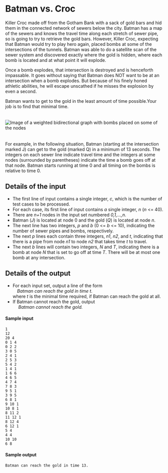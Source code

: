 # **Batman vs. Croc**

Killer Croc made off from the Gotham Bank with a sack of gold bars and hid them in the connected
network of sewers below the city. Batman has a map of the sewers and knows the travel time along each
stretch of sewer pipe, so is going to try to retrieve the gold bars. However, Killer Croc, expecting that
Batman would try to play hero again, placed bombs at some of the intersections of the tunnels. Batman
was able to do a satellite scan of the sewer system and discovered exactly where the gold is hidden, where
each bomb is located and at what point it will explode.

Once a bomb explodes, that intersection is
destroyed and is henceforth impassable. It goes without saying that Batman does NOT want to be at an
intersection when a bomb explodes. But because of his finely honed athletic abilities, he will escape
unscathed if he misses the explosion by even a second.

Batman wants to get to the gold in the least
amount of time possible.Your job is to find that minimal time.
<br>
<br>
<br>
![Image of a weighted bidirectional graph with bombs placed on some of the nodes]([../images/Screenshot%202023-04-28%20155157.png](https://github.com/ThomasP850/PythonCompetitiveProgramming/blob/d1c83958bf1aae4bc53e52c52c5e14271e3df11f/images/Screenshot%202023-04-28%20155157.png))
<br>
<br>
<br>
For example, in the following situation, Batman (starting at the intersection marked J) can get to the gold
(marked Q) in a minimum of 13 seconds. The integers on each sewer line indicate travel time and the
integers at some nodes (surrounded by parentheses) indicate the time a bomb goes off at that node.
Batman starts running at time 0 and all timing on the bombs is relative to time 0.


## **Details of the input**
 - The first line of input contains a single integer, *c*, which is the number of test cases to be processed.
 - For each case, its first line of input contains *a* single integer, *n* (*n* <= 40).
 - There are *n+1* nodes in the input set
numbered *0,1,…,n*.
 - Batman (*J*) is located at node 0 and the gold (*Q*) is located at node *n*.
 - The next line has two integers, *p* and *b* (0 <= *b* <= 10), indicating the number of sewer pipes and bombs, respectively.
 - The next *p* lines each contain three integers, *n1*, *n2*, and *t*, indicating that there is a pipe from node *n1* to node *n2* that takes time *t* to travel.
 - The next *b* lines will contain two integers, *N* and *T*, indicating there is a bomb at node *N* that is set to go off at time *T*. There will be at most one bomb at any intersection.

## **Details of the output**
 - For each input set, output a line of the form  
 &emsp;*Batman can reach the gold in time t.*  
 where *t* is the minimal time required, if Batman can reach the gold at all.
 - If Batman cannot reach the gold, output  
 &emsp; *Batman cannot reach the gold.*

#### **Sample input**
```
1  
12  
20 4  
0 1 4  
0 2 2  
3 0 5  
2 4 1  
2 5 3  
5 4 2  
1 4 1  
1 6 6  
4 6 5  
4 7 4  
7 8 3  
9 5 1  
3 9 5  
6 8 1  
9 10 1  
10 8 1  
8 11 2  
11 12 1  
8 12 4  
6 12 1  
5 4  
4 4  
10 10  
6 8
```
#### **Sample output**
```
Batman can reach the gold in time 13.
```
